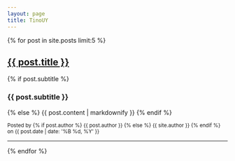 ```yaml
---
layout: page
title: TinoUY
---
```


{% for post in site.posts limit:5 %}

  <article class="post-preview">
    <a href="{{ post.url | prepend: site.baseurl | replace: '//', '/' }}">
      <h2 class="post-title">{{ post.title }}</h2></a>
      {% if post.subtitle %}
        <h3 class="post-subtitle">{{ post.subtitle }}</h3>
      {% else %}
        {{ post.content | markdownify }} <!--strip_html | truncatewords: 35 }}-->
      {% endif %}
    <p class="post-meta"><small>Posted by
      {% if post.author %}
        {{ post.author }}
      {% else %}
        {{ site.author }}
      {% endif %}
      on
      {{ post.date | date: '%B %d, %Y' }}</small></p>
  </article>

  <hr>

{% endfor %}

<script async src="//pagead2.googlesyndication.com/pagead/js/adsbygoogle.js"></script>
<script>
     (adsbygoogle = window.adsbygoogle || []).push({
          google_ad_client: "ca-pub-7765886811341988",
          enable_page_level_ads: true
     });
</script>
